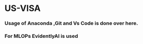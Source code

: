 # US-VISA

### Usage of Anaconda ,Git and Vs Code is done over here.
### For MLOPs EvidentlyAI is used